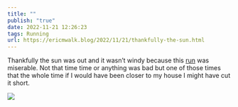 ```yaml
---
title: ""
publish: "true"
date: 2022-11-21 12:26:23
tags: Running
url: https://ericmwalk.blog/2022/11/21/thankfully-the-sun.html
---
```


Thankfully the sun was out and it wasn’t windy because this [run](http://www.strava.com/activities/8149438355) was miserable. Not that time time or anything was bad but one of those times that the whole time if I would have been closer to my house I might have cut it short.


![](https://ericmwalk.blog/uploads/2022/805177f383.jpg)